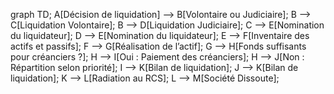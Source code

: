 graph TD;
A[Décision de liquidation] --> B[Volontaire ou Judiciaire];
B --> C[Liquidation Volontaire];
B --> D[Liquidation Judiciaire];
C --> E[Nomination du liquidateur];
D --> E[Nomination du liquidateur];
E --> F[Inventaire des actifs et passifs];
F --> G[Réalisation de l’actif];
G --> H[Fonds suffisants pour créanciers ?];
H --> I[Oui : Paiement des créanciers];
H --> J[Non : Répartition selon priorité];
I --> K[Bilan de liquidation];
J --> K[Bilan de liquidation];
K --> L[Radiation au RCS];
L --> M[Société Dissoute];
